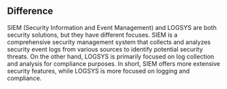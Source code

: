 ## Difference

SIEM (Security Information and Event Management) and LOGSYS are both security solutions, but they have different focuses. SIEM is a comprehensive security management system that collects and analyzes security event logs from various sources to identify potential security threats. On the other hand, LOGSYS is primarily focused on log collection and analysis for compliance purposes. In short, SIEM offers more extensive security features, while LOGSYS is more focused on logging and compliance.
